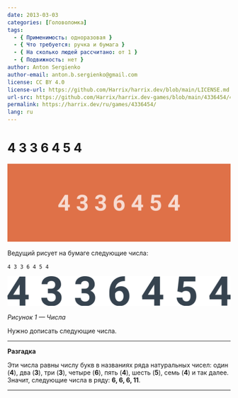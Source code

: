 ```yaml
---
date: 2013-03-03
categories: [Головоломка]
tags:
  - { Применимость: одноразовая }
  - { Что требуется: ручка и бумага }
  - { На сколько людей рассчитано: от 1 }
  - { Подвижность: нет }
author: Anton Sergienko
author-email: anton.b.sergienko@gmail.com
license: CC BY 4.0
license-url: https://github.com/Harrix/harrix.dev/blob/main/LICENSE.md
url-src: https://github.com/Harrix/harrix.dev-games/blob/main/4336454/4336454.md
permalink: https://harrix.dev/ru/games/4336454/
lang: ru
---
```


# 4 3 3 6 4 5 4

![Featured image](featured-image.svg)

Ведущий рисует на бумаге следующие числа:

```text
4 3 3 6 4 5 4
```

![Числа](img/problem.svg)

_Рисунок 1 — Числа_

Нужно дописать следующие числа.

---

**Разгадка** <!-- !details -->

Эти числа равны числу букв в названиях ряда натуральных чисел: один (**4**), два (**3**), три (**3**), четыре (**6**), пять (**4**), шесть (**5**), семь (**4**) и так далее. Значит, следующие числа в ряду: **6, 6, 6, 11**.

---
